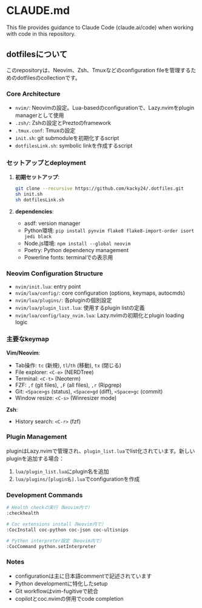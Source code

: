 # CLAUDE.md

This file provides guidance to Claude Code (claude.ai/code) when working with code in this repository.

## dotfilesについて

このrepositoryは、Neovim、Zsh、Tmuxなどのconfiguration fileを管理するためのdotfilesのcollectionです。

### Core Architecture

- `nvim/`: Neovimの設定。Lua-basedのconfigurationで、Lazy.nvimをplugin managerとして使用
- `.zsh/`: Zshの設定とPreztoのframework
- `.tmux.conf`: Tmuxの設定
- `init.sh`: git submoduleを初期化するscript
- `dotfilesLink.sh`: symbolic linkを作成するscript

### セットアップとdeployment

1. **初期セットアップ**:
   ```bash
   git clone --recursive https://github.com/kacky24/.dotfiles.git
   sh init.sh
   sh dotfilesLink.sh
   ```

2. **dependencies**:
   - asdf: version manager
   - Python環境: `pip install pynvim flake8 flake8-import-order isort jedi black`
   - Node.js環境: `npm install --global neovim`
   - Poetry: Python dependency management
   - Powerline fonts: terminalでの表示用

### Neovim Configuration Structure

- `nvim/init.lua`: entry point
- `nvim/lua/config/`: core configuration (options, keymaps, autocmds)
- `nvim/lua/plugins/`: 各pluginの個別設定
- `nvim/lua/plugin_list.lua`: 使用するplugin listの定義
- `nvim/lua/config/lazy_nvim.lua`: Lazy.nvimの初期化とplugin loading logic

### 主要なkeymap

**Vim/Neovim**:
- Tab操作: `tc` (新規), `tl`/`th` (移動), `tx` (閉じる)
- File explorer: `<C-e>` (NERDTree)
- Terminal: `<C-t>` (Neoterm)
- FZF: `,f` (git files), `,F` (all files), `,r` (Ripgrep)
- Git: `<Space>gs` (status), `<Space>gd` (diff), `<Space>gc` (commit)
- Window resize: `<C-s>` (Winresizer mode)

**Zsh**:
- History search: `<C-r>` (fzf)

### Plugin Management

pluginはLazy.nvimで管理され、`plugin_list.lua`でlist化されています。新しいpluginを追加する場合：
1. `lua/plugin_list.lua`にplugin名を追加
2. `lua/plugins/[plugin名].lua`でconfigurationを作成

### Development Commands

```bash
# Health checkの実行（Neovim内で）
:checkhealth

# Coc extensions install（Neovim内で）
:CocInstall coc-python coc-json coc-ultisnips

# Python interpreter設定（Neovim内で）
:CocCommand python.setInterpreter
```

### Notes

- configurationは主に日本語commentで記述されています
- Python developmentに特化したsetup
- Git workflowはvim-fugitiveで統合
- copilotとcoc.nvimの併用でcode completion